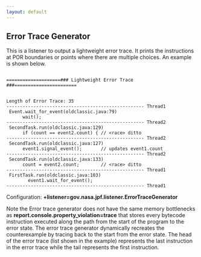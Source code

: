 ```yaml
---
layout: default
---
```


## Error Trace Generator ##

This is a listener to output a lightweight error trace. It prints the instructions at POR boundaries or points where there are multiple choices. An example is shown below.  

~~~~~~~~

====================### Lightweight Error Trace ###=======================


Length of Error Trace: 35
--------------------------------------------------- Thread1
 Event.wait_for_event(oldclassic.java:79)
      wait();
--------------------------------------------------- Thread2
 SecondTask.run(oldclassic.java:129)
      if (count == event2.count) { // <race> ditto
--------------------------------------------------- Thread2
 SecondTask.run(oldclassic.java:127)
      event1.signal_event();       // updates event1.count
--------------------------------------------------- Thread2
 SecondTask.run(oldclassic.java:133)
      count = event2.count;        // <race> ditto
--------------------------------------------------- Thread1
 FirstTask.run(oldclassic.java:103)
        event1.wait_for_event();
--------------------------------------------------- Thread1

~~~~~~~~

Configuration: **+listener=gov.nasa.jpf.listener.ErrorTraceGenerator**

Note the Error trace generator does not have the same memory bottlenecks as **report.console.property_violation=trace** that stores every bytecode instruction executed along the path from the start of the program to the error state. The error trace generator dynamically recreates the counterexample by tracing back to the start from the error state. The head of the error trace (list shown in the example) represents the last instruction in the error trace while the tail represents the first instruction.  
